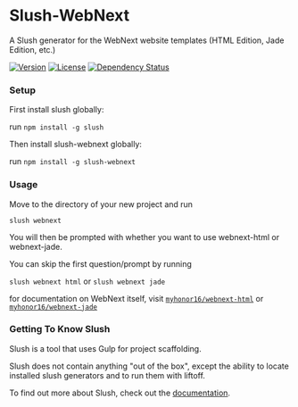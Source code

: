 Slush-WebNext
=============

A Slush generator for the WebNext website templates (HTML Edition, Jade Edition, etc.)

[![Version][version-img]][version-url] [![License][license-img]][license-url] [![Dependency Status][gemnasium-img]][gemnasium-url]

### Setup

First install slush globally: 

run `npm install -g slush`

Then install slush-webnext globally: 

run `npm install -g slush-webnext` 

### Usage

Move to the directory of your new project and run

`slush webnext`

You will then be prompted with whether you want to use webnext-html or webnext-jade.

You can skip the first question/prompt by running 

`slush webnext html` or `slush webnext jade`

for documentation on WebNext itself, visit [`myhonor16/webnext-html`][webnext-html-repo] or [`myhonor16/webnext-jade`][webnext-jade-repo]

### Getting To Know Slush

Slush is a tool that uses Gulp for project scaffolding.

Slush does not contain anything "out of the box", except the ability to locate installed slush generators and to run them with liftoff.

To find out more about Slush, check out the [documentation](https://github.com/slushjs/slush).

[version-url]: https://github.com/myhonor16/slush-webnext/releases
[version-img]: http://img.shields.io/badge/Version-3.0.2-brightgreen.svg
[license-url]: https://github.com/myhonor16/slush-webnext/blob/master/LICENSE
[license-img]: http://img.shields.io/badge/License-MIT-blue.svg
[gemnasium-url]: https://gemnasium.com/myhonor16/slush-webnext
[gemnasium-img]: https://gemnasium.com/myhonor16/slush-webnext.svg

[webnext-html-repo]: https://github.com/myhonor16/webnext-html
[webnext-jade-repo]: https://github.com/myhonor16/webnext-jade
